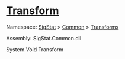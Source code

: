 # [Transform](./Resize-100663714.md)

Namespace: [SigStat]() > [Common](./../../README.md) > [Transforms](./../README.md)

Assembly: SigStat.Common.dll

System.Void   Transform    
